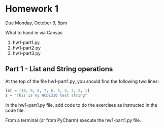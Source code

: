 # Homework 1
Due 	Monday, October 9, 5pm

What to hand in via Canvas
1. hw1-part1.py
2. hw1-part2.py
3. hw1-part3.py

## Part 1 - List and String operations
At the top of the file hw1-part1.py, you should find the following two lines:

```python
lst = [10, 9, 8, 7, 6, 5, 4, 3, 2, 1]
s = "This is my HCDE310 test string"
```

In the hw1-part1.py file, add code to do the exercises as instructed in the code file.

From a terminal (or from PyCharm) execute the hw1-part1.py file.



